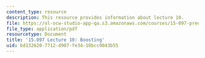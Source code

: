 ```yaml
---
content_type: resource
description: This resource provides information about lecture 10.
file: https://ol-ocw-studio-app-qa.s3.amazonaws.com/courses/15-097-prediction-machine-learning-and-statistics-spring-2012/bd1326207712d907fe3418bcc9043b55_MIT15_097S12_lec10.pdf
file_type: application/pdf
resourcetype: Document
title: '15.097 Lecture 10: Boosting'
uid: bd132620-7712-d907-fe34-18bcc9043b55
---
```

